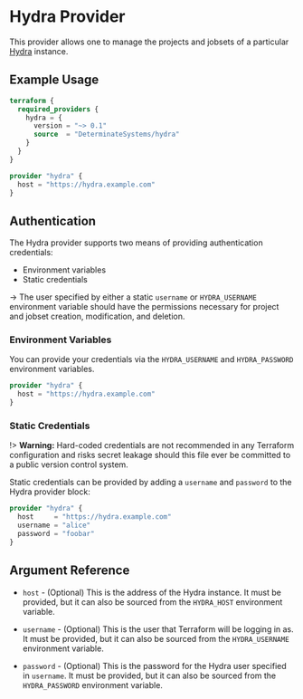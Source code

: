 # Hydra Provider

This provider allows one to manage the projects and jobsets of a particular
[Hydra] instance.

## Example Usage

```terraform
terraform {
  required_providers {
    hydra = {
      version = "~> 0.1"
      source  = "DeterminateSystems/hydra"
    }
  }
}

provider "hydra" {
  host = "https://hydra.example.com"
}
```

## Authentication

The Hydra provider supports two means of providing authentication credentials:

- Environment variables
- Static credentials

-> The user specified by either a static `username` or `HYDRA_USERNAME`
environment variable should have the permissions necessary for project and
jobset creation, modification, and deletion.

### Environment Variables

You can provide your credentials via the `HYDRA_USERNAME` and `HYDRA_PASSWORD`
environment variables.

```terraform
provider "hydra" {
  host = "https://hydra.example.com"
}
```

### Static Credentials

!> **Warning:** Hard-coded credentials are not recommended in any Terraform
configuration and risks secret leakage should this file ever be committed to a
public version control system.

Static credentials can be provided by adding a `username` and `password` to the
Hydra provider block:

```terraform
provider "hydra" {
  host     = "https://hydra.example.com"
  username = "alice"
  password = "foobar"
}
```

## Argument Reference

* `host` - (Optional) This is the address of the Hydra instance. It must be
provided, but it can also be sourced from the `HYDRA_HOST` environment variable.

* `username` - (Optional) This is the user that Terraform will be logging in as.
It must be provided, but it can also be sourced from the `HYDRA_USERNAME`
environment variable.

* `password` - (Optional) This is the password for the Hydra user specified in
`username`. It must be provided, but it can also be sourced from the
`HYDRA_PASSWORD` environment variable.

[Hydra]: https://github.com/NixOS/hydra/
